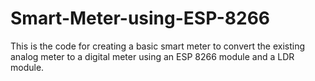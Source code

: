 # Smart-Meter-using-ESP-8266
This is the code for creating a basic smart meter to convert the existing analog meter to a digital meter using an ESP 8266 module and a LDR module.
